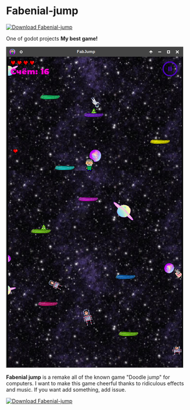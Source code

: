 # Fabenial-jump
[![Download Fabenial-jump](https://img.shields.io/sourceforge/dt/fabenial-jump.svg)](https://sourceforge.net/projects/fabenial-jump/files/latest/download)

One of godot projects
**My best game!**

![screenshot of sample](https://github.com/Allespro/Fabenial-jump/blob/master/Pictures/img.png)

**Fabenial jump** is a remake all of the known game "Doodle jump" for computers. I want to make this game cheerful thanks to ridiculous effects and music.
If you want add something, add issue.

[![Download Fabenial-jump](https://a.fsdn.com/con/app/sf-download-button)](https://sourceforge.net/projects/fabenial-jump/files/latest/download)
